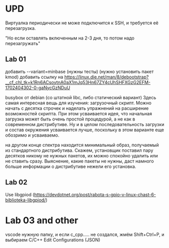 # UPD

Виртуалка периодически не може подключится к SSH, и требуется её перезагрузка.

"Но если оставлять включенным на 2-3 дня, то потом надо перезагружать"

## Lab 01

добавить --variant=minbase (нужны тесты) (нужно установить пакет kmod)
добавить ссылку на https://linux.die.net/man/8/debootstrap?__cf_chl_tk=k1Rn6ACsoytnA0aX1mJq53Hn67ZY4cUhSHFXGzG2EFM-1702404302-0-gaNycGzNDuU

busybox от debian (со штатной libc, либо статический вариант)
Здесь самая интересная вещь для изучения: загрузочный скрипт. Можно начать с десятка строчек и наделать упражнений на расширение возможностей скрипта. При этом усваивается идея, что начальная загрузка может быть очень простой процедурой, а не как в современном дистрибутиве. Ну и в целом последовательность загрузки и состав окружения усваивается лучше, поскольку в этом варианте еще обозримо и усваиваемо.

на другом конце спектра находится минимальный образ, получаемый из стандартного дистрибутива. Скажем, установщик поставил пару десятков никому не нужных пакетов, их можно спокойно удалить или не ставить сразу. Выяснение, какие пакеты не нужны, даст намного больше информации о дистрибутиве нежели его установка.

## Lab 02

Use libgpiod (https://devdotnet.org/post/rabota-s-gpio-v-linux-chast-6-biblioteka-libgpiod/)

# Lab 03 and other

vscode нужную папку, и если c_cpp..... не создался, жмём Shift+Ctrl+P, и выбираем С/C++ Edit Configurations (JSON)

